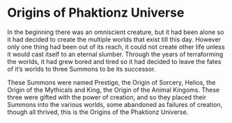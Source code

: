 # Origins of Phaktionz Universe

In the beginning there was an omniscient creature, but it had been alone so it had decided to create the multiple worlds that exist till this day. However only one thing had been out of its reach, it could not create other life unless it would cast itself to an eternal slumber. Through the years of terraforming the worlds,  it had grew bored and tired so it had decided to leave the fates of it’s worlds to three Summons to be its successor.  

These Summons were named Prestige, the Origin of Sorcery, Helios, the Origin of the Mythicals and King, the Origin of the Animal Kingoms. These three were gifted with the power of creation, and so they placed their Summons into the various worlds, some abandoned as failures of creation, though all thrived, this is the Origins of the Phaktionz Universe.